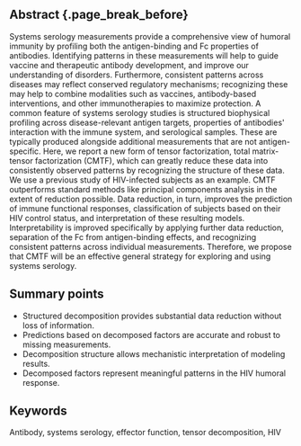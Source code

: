 ## Abstract {.page_break_before}

Systems serology measurements provide a comprehensive view of humoral immunity by profiling both the antigen-binding and Fc properties of antibodies. Identifying patterns in these measurements will help to guide vaccine and therapeutic antibody development, and improve our understanding of disorders. Furthermore, consistent patterns across diseases may reflect conserved regulatory mechanisms; recognizing these may help to combine modalities such as vaccines, antibody-based interventions, and other immunotherapies to maximize protection. A common feature of systems serology studies is structured biophysical profiling across disease-relevant antigen targets, properties of antibodies' interaction with the immune system, and serological samples. These are typically produced alongside additional measurements that are not antigen-specific. Here, we report a new form of tensor factorization, total matrix-tensor factorization (CMTF), which can greatly reduce these data into consistently observed patterns by recognizing the structure of these data. We use a previous study of HIV-infected subjects as an example. CMTF outperforms standard methods like principal components analysis in the extent of reduction possible. Data reduction, in turn, improves the prediction of immune functional responses, classification of subjects based on their HIV control status, and interpretation of these resulting models. Interpretability is improved specifically by applying further data reduction, separation of the Fc from antigen-binding effects, and recognizing consistent patterns across individual measurements. Therefore, we propose that CMTF will be an effective general strategy for exploring and using systems serology.

## Summary points

- Structured decomposition provides substantial data reduction without loss of information.
- Predictions based on decomposed factors are accurate and robust to missing measurements.
- Decomposition structure allows mechanistic interpretation of modeling results.
- Decomposed factors represent meaningful patterns in the HIV humoral response.

## Keywords

Antibody, systems serology, effector function, tensor decomposition, HIV
